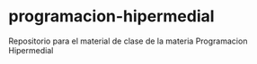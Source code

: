 # programacion-hipermedial
Repositorio para el material de clase de la materia Programacion Hipermedial
